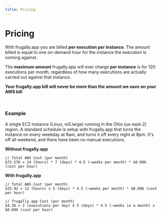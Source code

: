 ```yaml
---
title: Pricing
---
```


# Pricing

With frugally.app you are billed **per execution per instance**. The amount billed is equal to one on-demand hour for the instance the execution is running against.

The **maximum amount** frugally.app will ever charge **per instance** is for 120 executions per month, regardless of how many executions are actually carried out against that instance.

**Your frugally.app bill will never be more than the amount we save on your AWS bill**


<br />

### Example
A single EC2 instance (Linux, m5.large) running in the Ohio (us-east-2) region. A standard schedule is setup with frugally.app that turns the instance on every weekday at 8am, and turns it off every night at 8pm. It's off all weekend, and there have been no manual executions.

**Without frugally.app**

```
// Total AWS Cost (per month)
$72.576 = 24 (hours) * 7 (days) * 4.5 (~weeks per month) * $0.096 (cost per hour)
````


**With frugally.app**

```
// Total AWS Cost (per month)
$25.92 = 12 (hours) x 5 (days) * 4.5 (~weeks per month) * $0.096 (cost per hour)

// frugally.app Cost (per month)
$4.36 = 2 (executions per day) X 5 (days) * 4.5 (~weeks in a month) x $0.096 (cost per hour)
```
<!-- 

### Example 2

In this more complicated example we have 12 Linux instances in Ohio (us-east-2). 4 X c6a.xlarge ($0.153), 2 X m6g.medium ($0.0385), 6 x t4g.medium ($0.0336). A standard schedule is setup with frugally.app that turns the instance on every weekday at 8am, and turns it off every night at 8pm. However, 5 nights this month the environment was manually restarted again and left up all night.

**Without frugally.app**

```
$0.8906 per hour cost = (4 * $0.153) + (2 x $0.0385) + (6 * $0.0336)

// Total AWS Cost (per month)
$673.29 = 24 (hours) * 7 (days) * 4.5 (~weeks per month) * $0.8906 (cost per hour)
````


**With frugally.app**

```
$0.8906 per hour cost = (4 * $0.153) + (2 x $0.0385) + (6 * $0.0336)

// AWS cost week left running
$106.872 = 24 * 5 * $0.8906

// AWS cost remainng
$187.026 = 12 (hours) x 5 (days) * 3.5 (~weeks left per month) * $0.8906 (cost per hour)

// Total AWS Cost (per month)
$293.90 = $106.872 + $187.026

// frugally.app cost week left running
$17.182 = 4 (executions per day) X 5 (days) x $0.8906 (cost per hour)


$31.171 = 2 (executions per day) X 5 (days) * 3.5 (~weeks in a month) x $0.8906 (cost per hour)
``` -->